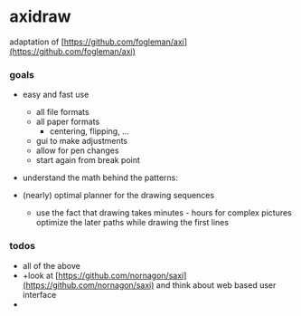 # axidraw

adaptation of [https://github.com/fogleman/axi](https://github.com/fogleman/axi)

### goals
- easy and fast use
  - all file formats
  - all paper formats
    - centering, flipping, ...
  - gui to make adjustments
  - allow for pen changes
  - start again from break point
  
- understand the math behind the patterns:
- (nearly) optimal planner for the drawing sequences 
  - use the fact that drawing takes minutes - hours for complex pictures optimize the later paths while drawing the first lines
  
### todos
- all of the above
- +look at [https://github.com/nornagon/saxi](https://github.com/nornagon/saxi) and think about web based user interface
- 
